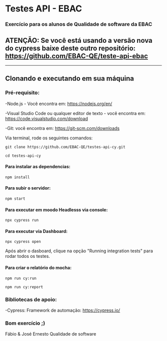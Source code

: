# Testes API - EBAC
### Exercício para os alunos de Qualidade de software da EBAC 

## ATENÇÃO: Se você está usando a versão nova do cypress baixe deste outro repositório: https://github.com/EBAC-QE/teste-api-ebac

----- ---- ---- ---- ---- ---- ---- ---- 
## Clonando e executando em sua máquina

### Pré-requisito:

-Node.js - Você encontra em: https://nodejs.org/en/

-Visual Studio Code ou qualquer editor de texto - você encontra em: https://code.visualstudio.com/download

-Git: você encontra em: https://git-scm.com/downloads


Via terminal, rode os seguintes comandos:
```  
git clone https://github.com/EBAC-QE/testes-api-cy.git
```
```
cd testes-api-cy
```

#### Para instalar as dependencias:
```
npm install 
```

#### Para subir o servidor:
```
npm start
```

#### Para executar em moodo Headlesss via console:
```
npx cypress run
```

#### Para executar via Dashboard:
```
npx cypress open 
```
Após abrir o dasboard, clique na opção "Running integration tests" para rodar todos os testes.

#### Para criar o relatório do mocha:
```
npm run cy:run
```

```
npm run cy:report 
```

### Bibliotecas de apoio:
-Cypress: Framework de automação: https://cypress.io/


### Bom exercício ;) 
Fábio & José Ernesto
Qualidade de software




